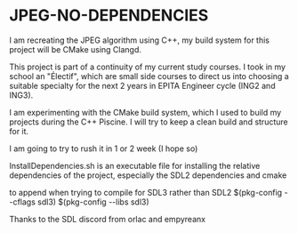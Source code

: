 # JPEG-NO-DEPENDENCIES
I am recreating the JPEG algorithm using C++, my build system for this project will be CMake using Clangd.

This project is part of a continuity of my current study courses.
I took in my school an "Électif", which are small side courses to direct us into choosing a suitable specialty for the next 2 years in EPITA Engineer cycle (ING2 and ING3).

I am experimenting with the CMake build system, which I used to build my projects during the C++ Piscine.
I will try to keep a clean build and structure for it.

I am going to try to rush it in 1 or 2 week (I hope so)




InstallDependencies.sh is an executable file for installing the relative 
dependencies of the project, especially the SDL2 dependencies and cmake


to append when trying to compile for SDL3 rather than SDL2
$(pkg-config --cflags sdl3) $(pkg-config --libs sdl3)


Thanks to the SDL discord from orlac and empyreanx
